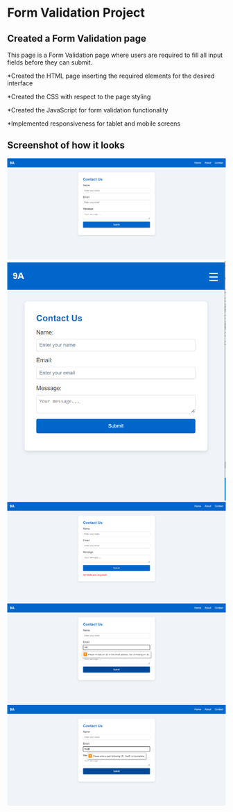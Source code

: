# Form Validation Project

## Created a Form Validation page

This page is a Form Validation page where users are required to fill all input fields before they can submit.

\*Created the HTML page inserting the required elements for the desired interface

\*Created the CSS with respect to the page styling

\*Created the JavaScript for form validation functionality

\*Implemented responsiveness for tablet and mobile screens

## Screenshot of how it looks

<img src="/screenshots/screenshot1.png" alt="image" />
    <img src="/screenshots/screenshot2.png" alt="image" />
    <img src="/screenshots/screenshot3.png" alt="image" />
    <img src="/screenshots/screenshot4.png" alt="image" />
    <img src="/screenshots/screenshot5.png" alt="image" />
